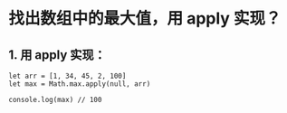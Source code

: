# 找出数组中的最大值，用 apply 实现？

## 1. 用 apply 实现：
```
let arr = [1, 34, 45, 2, 100]
let max = Math.max.apply(null, arr)

console.log(max) // 100
```